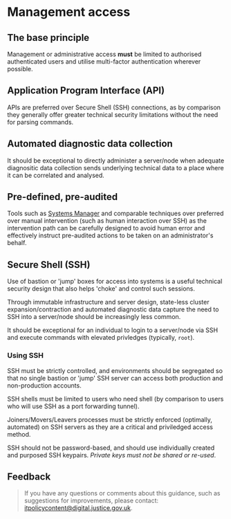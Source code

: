 # Management access

## The base principle

Management or administrative access **must** be limited to authorised authenticated users and utilise multi-factor authentication wherever possible.

## Application Program Interface \(API\)

APIs are preferred over Secure Shell \(SSH\) connections, as by comparison they generally offer greater technical security limitations without the need for parsing commands.

## Automated diagnostic data collection

It should be exceptional to directly administer a server/node when adequate diagnositic data collection sends underlying technical data to a place where it can be correlated and analysed.

## Pre-defined, pre-audited

Tools such as [Systems Manager](https://aws.amazon.com/systems-manager/) and comparable techniques over preferred over manual intervention \(such as human interaction over SSH\) as the intervention path can be carefully designed to avoid human error and effectively instruct pre-audited actions to be taken on an administrator's behalf.

## Secure Shell \(SSH\)

Use of bastion or 'jump' boxes for access into systems is a useful technical security design that also helps 'choke' and control such sessions.

Through immutable infrastructure and server design, state-less cluster expansion/contraction and automated diagnostic data capture the need to SSH into a server/node should be increasingly less common.

It should be exceptional for an individual to login to a server/node via SSH and execute commands with elevated privledges \(typically, `root`\).

### Using SSH

SSH must be strictly controlled, and environments should be segregated so that no single bastion or 'jump' SSH server can access both production and non-production accounts.

SSH shells must be limited to users who need shell \(by comparison to users who will use SSH as a port forwarding tunnel\).

Joiners/Movers/Leavers processes must be strictly enforced \(optimally, automated\) on SSH servers as they are a critical and priviledged access method.

SSH should not be password-based, and should use individually created and purposed SSH keypairs. *Private keys must not be shared or re-used*.

## Feedback

> If you have any questions or comments about this guidance, such as suggestions for improvements, please contact: [itpolicycontent@digital.justice.gov.uk](mailto:itpolicycontent@digital.justice.gov.uk).

